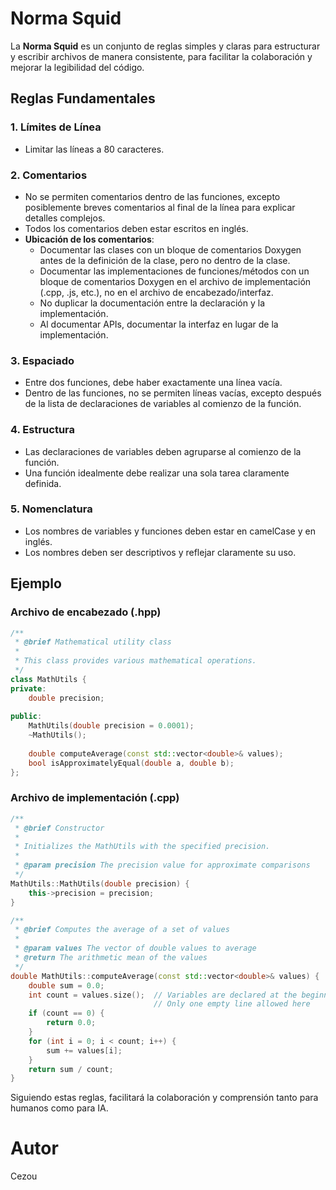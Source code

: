# Norma Squid

La **Norma Squid** es un conjunto de reglas simples y claras para estructurar
y escribir archivos de manera consistente, para facilitar la colaboración
y mejorar la legibilidad del código.

## Reglas Fundamentales

### 1. Límites de Línea
- Limitar las líneas a 80 caracteres.

### 2. Comentarios
- No se permiten comentarios dentro de las funciones, excepto posiblemente breves
  comentarios al final de la línea para explicar detalles complejos.
- Todos los comentarios deben estar escritos en inglés.
- **Ubicación de los comentarios**:
  - Documentar las clases con un bloque de comentarios Doxygen antes de la definición
    de la clase, pero no dentro de la clase.
  - Documentar las implementaciones de funciones/métodos con un bloque de comentarios
    Doxygen en el archivo de implementación (.cpp, .js, etc.), no en el archivo
    de encabezado/interfaz.
  - No duplicar la documentación entre la declaración y la implementación.
  - Al documentar APIs, documentar la interfaz en lugar de la implementación.

### 3. Espaciado
- Entre dos funciones, debe haber exactamente una línea vacía.
- Dentro de las funciones, no se permiten líneas vacías, excepto después de la
  lista de declaraciones de variables al comienzo de la función.

### 4. Estructura
- Las declaraciones de variables deben agruparse al comienzo de la función.
- Una función idealmente debe realizar una sola tarea claramente definida.

### 5. Nomenclatura
- Los nombres de variables y funciones deben estar en camelCase y en inglés.
- Los nombres deben ser descriptivos y reflejar claramente su uso.

## Ejemplo

### Archivo de encabezado (.hpp)

```cpp
/**
 * @brief Mathematical utility class
 * 
 * This class provides various mathematical operations.
 */
class MathUtils {
private:
    double precision;
    
public:
    MathUtils(double precision = 0.0001);
    ~MathUtils();
    
    double computeAverage(const std::vector<double>& values);
    bool isApproximatelyEqual(double a, double b);
};
```

### Archivo de implementación (.cpp)

```cpp
/**
 * @brief Constructor
 * 
 * Initializes the MathUtils with the specified precision.
 * 
 * @param precision The precision value for approximate comparisons
 */
MathUtils::MathUtils(double precision) {
    this->precision = precision;
}

/**
 * @brief Computes the average of a set of values
 * 
 * @param values The vector of double values to average
 * @return The arithmetic mean of the values
 */
double MathUtils::computeAverage(const std::vector<double>& values) {
    double sum = 0.0;
    int count = values.size();  // Variables are declared at the beginning
                                // Only one empty line allowed here
    if (count == 0) {
        return 0.0;
    }
    for (int i = 0; i < count; i++) {
        sum += values[i];
    }
    return sum / count;
}
```

Siguiendo estas reglas, facilitará la colaboración y comprensión
tanto para humanos como para IA.

# Autor

Cezou
